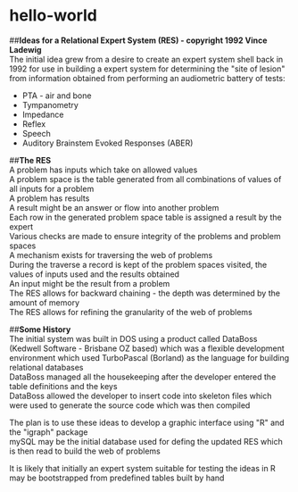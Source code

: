 # hello-world
##**Ideas for a Relational Expert System (RES) - copyright 1992 Vince Ladewig**  
The initial idea grew from a desire to create an expert system shell back in 1992 for use in building a expert system for determining the "site of lesion" from information obtained from performing an audiometric battery of tests:  
  + PTA - air and bone  
  + Tympanometry  
  + Impedance  
  + Reflex  
  + Speech  
  + Auditory Brainstem Evoked Responses (ABER)  
  
##**The RES**  
  A problem has inputs which take on allowed values  
  A problem space is the table generated from all combinations of values of all inputs for a problem  
  A problem has results  
  A result might be an answer or flow into another problem  
  Each row in the generated problem space table is assigned a result by the expert  
  Various checks are made to ensure integrity of the problems and problem spaces  
  A mechanism exists for traversing the web of problems  
  During the traverse a record is kept of the problem spaces visited, the values of inputs used and the results obtained  
  An input might be the result from a problem  
  The RES allows for backward chaining - the depth was determined by the amount of memory  
  The RES allows for refining the granularity of the web of problems  

##**Some History**  
The initial system was built in DOS using a product called DataBoss (Kedwell Software - Brisbane OZ based) which was a flexible development environment which used TurboPascal (Borland) as the language for building relational databases  
DataBoss managed all the housekeeping after the developer entered the table definitions and the keys  
DataBoss allowed the developer to insert code into skeleton files which were used to generate the source code which was then compiled  

The plan is to use these ideas to develop a graphic interface using "R" and the "igraph" package  
mySQL may be the initial database used for defing the updated RES which is then read to build the web of problems  

It is likely that initially an expert system suitable for testing the ideas in R may be bootstrapped from predefined tables built by hand  
